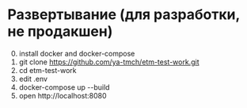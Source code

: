 # Развертывание (для разработки, не продакшен)

0. install docker and docker-compose
1. git clone https://github.com/ya-tmch/etm-test-work.git
2. cd etm-test-work
3. edit .env
4. docker-compose up --build
5. open http://localhost:8080
